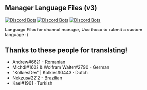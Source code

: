 ## Manager Language Files (v3)
[![Discord Bots](https://discordbots.org/api/widget/status/345612130122334209.png)](https://discordbots.org/bot/345612130122334209)
[![Discord Bots](https://discordbots.org/api/widget/servers/345612130122334209.png)](https://discordbots.org/bot/345612130122334209)
[![Discord Bots](https://discordbots.org/api/widget/lib/345612130122334209.png)](https://discordbots.org/bot/345612130122334209)

Language Files for channel manager, Use these to submit a custom language :)


## Thanks to these people for translating!
 - Andrew#6621 - Romanian
 - Michdi#1602 & Wolfram Walter#2790 - German
 - "KolkiesDev" | Kolkies#0443 - Dutch
 - Nekzus#2212 - Brazilian
 - Kael#1961 - Turkish
